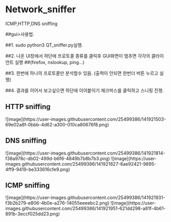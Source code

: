 # Network_sniffer
ICMP,HTTP,DNS sniffing

##gui>사용법.

##1. sudo python3 QT_sniffer.py실행.

##2. 나온 UI창에서 하단에 프로토콜 종류를 클릭후 GUI화면이 멈추면 각각의 클라이언트 실행
##(firefox, nslookup, ping...)

##3. 한번에 하나의 프로토콜만 분석할수 있음. (출력이 안되면 한번더 버튼 누르고 실행)

##4. 결과를 이어서 보고싶으면 하단에 이어붙이기 체크박스를 클릭하고 스니핑 진행.

<h2>HTTP sniffing</h2>
![image](https://user-images.githubusercontent.com/25499386/141921503-69e02a8f-0bbb-4d62-a300-010ca80676f8.png)

<h2>DNS sniffing</h2>
![image](https://user-images.githubusercontent.com/25499386/141921814-f38a978c-db02-499d-b6f6-4849b7b8b7b3.png)
![image](https://user-images.githubusercontent.com/25499386/141921827-6ae92421-9895-4ff9-9419-be333616cfe9.png)

<h2>ICMP sniffing</h2>
![image](https://user-images.githubusercontent.com/25499386/141921931-f3b2b279-e806-4b0e-a276-14055eeeebc2.png)
![image](https://user-images.githubusercontent.com/25499386/141921951-621dd298-a81f-4b61-891b-3eccf025dd23.png)
